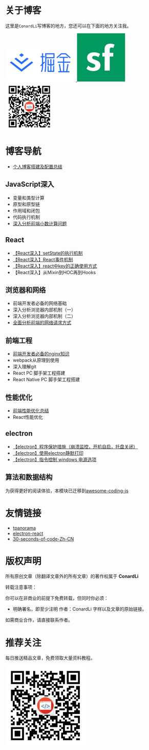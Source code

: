 # 关于博客

这里是`ConardLi`写博客的地方，您还可以在下面的地方关注我。


<a href="https://juejin.im/user/5bea27965188250edf4ad8b7" >
  <img src="./img/juejin.png"  width="220px" height="110px" /> 
</a>

<a href="https://segmentfault.com/u/conardli" class="item" >
  <img src="./img/segmentfault.jpg" width="150px" height="150px" />
</a>

<a href="https://mp.weixin.qq.com/s/dYZEHTgqvxGV7mL99JuxRQ" class="item" >
  <img src="./img/gongzhonghao.png" width="150"  height="150" />
</a>


# 博客导航

- [个人博客搭建及配置总结](https://www.lisq.xyz/2018/01/01/%E3%80%90%E5%8D%9A%E5%AE%A2%E6%90%AD%E5%BB%BA%E3%80%91%E4%B8%AA%E4%BA%BA%E5%8D%9A%E5%AE%A2%E6%90%AD%E5%BB%BA%E5%8F%8A%E9%85%8D%E7%BD%AE/)


## JavaScript深入

- 变量和类型计算
- 原型和原型链
- 作用域和闭包
- 代码执行机制
- [深入分析前端小数计算问题](https://www.lisq.xyz/2019/03/06/%E3%80%90JavaScript%E3%80%91%E6%B7%B1%E5%85%A5%E5%88%86%E6%9E%90%E5%89%8D%E7%AB%AF%E5%B0%8F%E6%95%B0%E8%AE%A1%E7%AE%97%E9%97%AE%E9%A2%98/)


## React
- [【React深入】setState的执行机制](https://www.lisq.xyz/2019/03/06/%E3%80%90React%E6%B7%B1%E5%85%A5%E3%80%91setState%E7%9A%84%E6%89%A7%E8%A1%8C%E6%9C%BA%E5%88%B6/)
- [【React深入】React事件机制](https://www.lisq.xyz/2019/03/06/%E3%80%90React%E6%B7%B1%E5%85%A5%E3%80%91setState%E7%9A%84%E6%89%A7%E8%A1%8C%E6%9C%BA%E5%88%B6/)
- [【React深入】react中key的正确使用方式](https://www.lisq.xyz/2018/11/27/react%E4%B8%ADkey%E7%9A%84%E6%AD%A3%E7%A1%AE%E4%BD%BF%E7%94%A8%E6%96%B9%E5%BC%8F/)
- 【React深入】从Mixin到HOC再到Hooks

## 浏览器和网络

- 前端开发者必备的网络基础
- 深入分析浏览器内部机制（一）
- 深入分析浏览器内部机制（二）
- [全面分析前端的网络请求方式](https://www.lisq.xyz/2019/03/28/%E3%80%90%E6%B5%8F%E8%A7%88%E5%99%A8%E5%92%8C%E7%BD%91%E7%BB%9C%E3%80%91%E5%85%A8%E9%9D%A2%E5%88%86%E6%9E%90%E5%89%8D%E7%AB%AF%E7%9A%84%E7%BD%91%E7%BB%9C%E8%AF%B7%E6%B1%82%E6%96%B9%E5%BC%8F/)


## 前端工程

- [前端开发者必备的nginx知识](https://www.lisq.xyz/2019/03/12/%E5%89%8D%E7%AB%AF%E5%BC%80%E5%8F%91%E8%80%85%E5%BF%85%E5%A4%87%E7%9A%84nginx%E7%9F%A5%E8%AF%86/)
- webpack从原理到使用
- 深入理解git
- React PC 脚手架工程搭建
- React Native PC 脚手架工程搭建

## 性能优化

- [前端性能优化总结](https://www.lisq.xyz/2018/12/28/%E3%80%90%E6%80%A7%E8%83%BD%E4%BC%98%E5%8C%96%E3%80%91%E5%89%8D%E7%AB%AF%E6%80%A7%E8%83%BD%E4%BC%98%E5%8C%96%E6%80%BB%E7%BB%93/)
- React性能优化

## electron

- [【electron】程序保护措施（崩溃监控，开机自启，托盘关闭）](https://www.lisq.xyz/2018/11/07/electron%E7%A8%8B%E5%BA%8F%E4%BF%9D%E6%8A%A4%E6%8E%AA%E6%96%BD%EF%BC%88%E5%B4%A9%E6%BA%83%E7%9B%91%E6%8E%A7%EF%BC%8C%E5%BC%80%E6%9C%BA%E8%87%AA%E5%90%AF%EF%BC%8C%E6%89%98%E7%9B%98%E5%85%B3%E9%97%AD%EF%BC%89/)
- [【electron】使用electron静默打印](https://www.lisq.xyz/2018/11/01/%E4%BD%BF%E7%94%A8electron%E9%9D%99%E9%BB%98%E6%89%93%E5%8D%B0/)
- [【electron】指令控制 windows 电源选项](https://www.lisq.xyz/2018/12/17/%E6%8C%87%E4%BB%A4%E6%8E%A7%E5%88%B6-windows-%E7%94%B5%E6%BA%90%E9%80%89%E9%A1%B9/)


## 算法和数据结构

为获得更好的阅读体验，本模块已迁移到[awesome-coding-js](https://github.com/ConardLi/awesome-coding-js)



# 友情链接

- [tpanorama](https://github.com/ConardLi/tpanorama)
- [electron-react](https://github.com/ConardLi/electron-react)
- [30-seconds-of-code-Zh-CN](https://github.com/ConardLi/30-seconds-of-code-Zh-CN)



# 版权声明

所有原创文章（除翻译文章外的所有文章）的著作权属于 **ConardLi**

转载注意事项：

你可以在非商业的前提下免费转载，但同时你必须：

- 明确署名，即至少注明 作者：ConardLi 字样以及文章的原始链接。

如需商业合作，请直接联系作者。

# 推荐关注

每日推送精品文章，免费领取大量资料教程。

 <img src="./img/gongzhonghao.png"  width="250"  height="250" />
